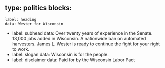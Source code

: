 <!-- --- -->
type: politics
blocks:
  -
    label: heading
    data: Wester for Wisconsin
  -
    label: subhead
    data: Over twenty years of experience in the Senate. 13,000 jobs added in Wisconsin. A nationwide ban on automated harvesters. James L. Wester is ready to continue the fight for your right to work.
  -
    label: slogan
    data: Wisconsin is for the people.
  -
    label: disclaimer
    data: Paid for by the Wisconsin Labor Pact
<!-- --- -->
